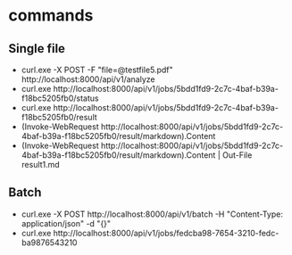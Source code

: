 # commands

## Single file

- curl.exe -X POST -F "file=@testfile5.pdf" http://localhost:8000/api/v1/analyze
- curl.exe http://localhost:8000/api/v1/jobs/5bdd1fd9-2c7c-4baf-b39a-f18bc5205fb0/status
- curl.exe http://localhost:8000/api/v1/jobs/5bdd1fd9-2c7c-4baf-b39a-f18bc5205fb0/result
- (Invoke-WebRequest http://localhost:8000/api/v1/jobs/5bdd1fd9-2c7c-4baf-b39a-f18bc5205fb0/result/markdown).Content
- (Invoke-WebRequest http://localhost:8000/api/v1/jobs/5bdd1fd9-2c7c-4baf-b39a-f18bc5205fb0/result/markdown).Content | Out-File result1.md

## Batch

- curl.exe -X POST http://localhost:8000/api/v1/batch -H "Content-Type: application/json" -d "{}"
- curl.exe http://localhost:8000/api/v1/jobs/fedcba98-7654-3210-fedc-ba9876543210
